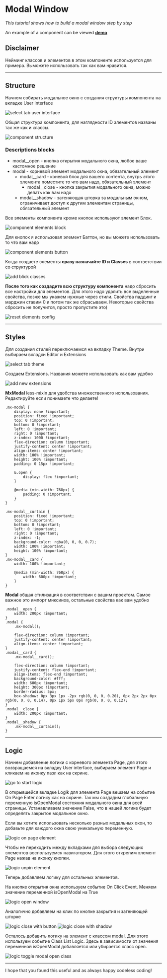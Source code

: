 # Modal Window

_This tutorial shows how to build a modal window step by step_

An example of a component can be viewed **[demo](https://eu.backendlessappcontent.com/8AAA8E74-06F7-48FD-9154-1AA3227BFA24/D8E91033-BD89-40C0-9FD9-126973003E38/files/web/app/index.html?page=Modal)**

## Disclaimer

Нейминг классов и элементов в этом компоненте используется для примера. Выможете использовать так как вам нравится.

***

## Structure

Начнем собирать модальное окно с создания структуры компонента на вкладке User interface

![select tab user interface](./images/tab_user_interface.png)

Общая структура компонента, для наглядности ID элементов названы так же как и классы.

![component structure](./images/structure.png)

### Descriptions blocks
- modal__open - кнопка открытия модального окна, любое ваше кастомное решение
- modal - корневой элемент модального окна, обязательный элемент
    - modal__card - коневой блок для вашего контента, внутрь этого элемента поместите то что вам надо, обязательный элемент
        - modal__close - кнопка закрытия модального окна, можно делать как вам надо
    - modal__shadow - затеняющая шторка за модальным окном, ограничивает доступ к другим элементам страницы, обязательный элемент

Все элементы компонента кроме кнопок используют элемент Блок.

![component elements block](./images/elements_block.png)

Для кнопок я использовал элемент Баттон, но вы можете использовать то что вам надо

![component elements button](./images/elements_button.png)

Когда создаете элементы **сразу назначайте ID и Classes** в соответствии со структурой

![add blick classes](./images/add_block_classes.png)

**После того как создадите всю структуру компонента** надо сбросить все настройки для элементов. Для этого надо удалить все выделенные свойства, позже мы укажем нужные через стили. Свойства паддинг и марджин ставим 0 и потом так же сбрасываем. Некоторые свойства сбросить не получится, просто пропустите это)

![reset elements config](./images/reset_config.png)

***

## Styles

Для создания стилей переключаемся на вкладку Theme. Внутри выбираем вкладки Editor и Extensions

![select tab theme](./images/tab_theme.png)

Создаем Extensions. Названия можете использовать как вам удобно

![add new extensions](./images/new_extensions.png)

**MxModal** less-mixin для удобства множественного использования. Редактируйте если понимаете что делаете!

```less
.mx-modal {
    display: none !important;
    position: fixed !important;
    top: 0 !important;
    bottom: 0 !important;
    left: 0 !important;
    right: 0 !important;
    z-index: 1000 !important;
    flex-direction: column !important;
    justify-content: center !important;
    align-items: center !important;
    width: 100% !important;
    height: 100% !important;
    padding: 0 15px !important;

    &.open {
        display: flex !important;
    }

    @media (min-width: 768px) {
        padding: 0 !important;
    }
}

.mx-modal__curtain {
    position: fixed !important;
    top: 0 !important;
    bottom: 0 !important;
    left: 0 !important;
    right: 0 !important;
    z-index: -1;
    background-color: rgba(0, 0, 0, 0.7);
    width: 100% !important;
    height: 100% !important;
}
.mx-modal__card {
    width: 100% !important;

    @media (min-width: 768px) {
        width: 600px !important;
    }
}
```

**Modal** общая стилизация в соответствии с вашим проектом. Самое важное это импорт миксинов, остальные свойства как вам удобно

```less
.modal__open {
    width: 200px !important;
}
.modal {
    .mx-modal();

    flex-direction: column !important;
    justify-content: center !important;
    align-items: center !important;
}
.modal__card {
    .mx-modal__card();

    flex-direction: column !important;
    justify-content: flex-end !important;
    align-items: flex-end !important;
    background-color: #fff;
    width: 600px !important;
    height: 300px !important;
    border-radius: 5px;
    box-shadow: 0px 3px 1px -2px rgb(0, 0, 0, 0.20), 0px 2px 2px 0px rgb(0, 0, 0, 0.14), 0px 1px 5px 0px rgb(0, 0, 0, 0.12);
}
.modal__close {
    width: 200px !important;
}
.modal__shadow {
    .mx-modal__curtain();
}
```
***

## Logic

Начнем добавление логики с корневого элемента Page, для этого возвращаемся на вкладку User interface, выбираем элемент Page и кликаем на иконку пазл как на скрине.

![go to start logic](./images/go_logic.png)

В открывшейся вкладке Logik для элемента Page вешаем на событие On Page Enter логику как на скрине. Так мы создадим глобальную переменную isOpenModal состояния модального окна для всей страницы. Устанавливаем значение False, что в нашей логике будет определять закрытое модальное окно. 

Если вы хотите использовать несколько разных модальных окон, то добавьте для каждого окна свою уникальную переменную.

![logic on page element](./images/logic_page.png)

Чтобы не переходить между вкладками для выбора следующих элементов воспользуемся навигатором. Для этого открепим элемент Page нажав на иконку кнопки.

![logic unpin element](./images/logic_unpin.png)

Теперь добавляем логику для остальных элементов.

На кнопке открытия окна используем событие On Click Event. Меняем значение переменной isOpenModal на True

![logic open window](./images/logic_open.png)

Аналогично добавляем на клик по кнопке закрытия и затеняющей шторке

![logic close with button](./images/logic_close_button.png)
![logic close with shadow](./images/logic_close_shadow.png)

Осталось добавить логику на элемент с классом modal. Для этого используем событие Class List Logic. Здесь в зависимости от значения переменной isOpenModal добавляется или убирается класс open.

![logic toggle modal open class](./images/logic_toggle_modal_class.png)
***

I hope that you found this useful and as always happy codeless coding!
